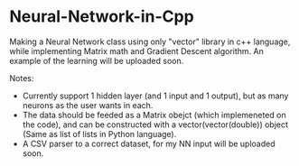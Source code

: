 # Neural-Network-in-Cpp
Making a Neural Network class using only "vector" library in c++ language, while implementing Matrix math and Gradient Descent algorithm.
An example of the learning will be uploaded soon.

Notes:
- Currently support 1 hidden layer (and 1 input and 1 output), but as many neurons as the user wants in each.
- The data should be feeded as a Matrix obejct (which implemeneted on the code), and can be constructed 
with a vector(vector(double)) object (Same as list of lists in Python language).
- A CSV parser to a correct dataset, for my NN input will be uploaded soon.


